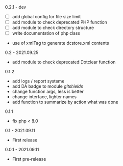 0.2.1 - dev
- [ ] add global config for file size limit
- [ ] add module to check deprecated PHP function
- [ ] add module to check directory structure
- [ ] write documentation of php class
- use of xmlTag to generate dcstore.xml contents

0.2 - 2021.09.25
- add module to check deprecated Dotclear function

0.1.2
- add logs / report systeme
- add DA badge to module _gitshields_
- change function args, less is better
- change interface, lighter names
- add function to summarize by action what was done

0.1.1
- fix php < 8.0

0.1 - 2021.09.11
- First release

0.0.1 - 2021.09.11
- First pre-release